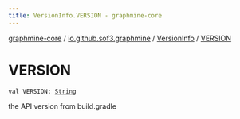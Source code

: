 ```yaml
---
title: VersionInfo.VERSION - graphmine-core
---
```


[graphmine-core](../../index.html) / [io.github.sof3.graphmine](../index.html) / [VersionInfo](index.html) / [VERSION](./-v-e-r-s-i-o-n.html)

# VERSION

`val VERSION: `[`String`](https://kotlinlang.org/api/latest/jvm/stdlib/kotlin/-string/index.html)

the API version from build.gradle

